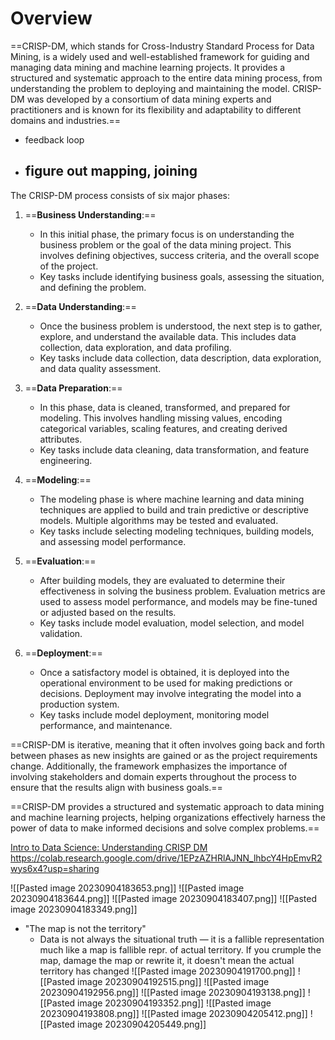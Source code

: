 # Overview
==CRISP-DM, which stands for Cross-Industry Standard Process for Data Mining, is a widely used and well-established framework for guiding and managing data mining and machine learning projects. It provides a structured and systematic approach to the entire data mining process, from understanding the problem to deploying and maintaining the model. CRISP-DM was developed by a consortium of data mining experts and practitioners and is known for its flexibility and adaptability to different domains and industries.==

- feedback loop
- figure out mapping, joining
	- 

The CRISP-DM process consists of six major phases:

1. ==**Business Understanding**:==
   - In this initial phase, the primary focus is on understanding the business problem or the goal of the data mining project. This involves defining objectives, success criteria, and the overall scope of the project.
   - Key tasks include identifying business goals, assessing the situation, and defining the problem.

2. ==**Data Understanding**:==
   - Once the business problem is understood, the next step is to gather, explore, and understand the available data. This includes data collection, data exploration, and data profiling.
   - Key tasks include data collection, data description, data exploration, and data quality assessment.

3. ==**Data Preparation**:==
   - In this phase, data is cleaned, transformed, and prepared for modeling. This involves handling missing values, encoding categorical variables, scaling features, and creating derived attributes.
   - Key tasks include data cleaning, data transformation, and feature engineering.

4. ==**Modeling**:==
   - The modeling phase is where machine learning and data mining techniques are applied to build and train predictive or descriptive models. Multiple algorithms may be tested and evaluated.
   - Key tasks include selecting modeling techniques, building models, and assessing model performance.

5. ==**Evaluation**:==
   - After building models, they are evaluated to determine their effectiveness in solving the business problem. Evaluation metrics are used to assess model performance, and models may be fine-tuned or adjusted based on the results.
   - Key tasks include model evaluation, model selection, and model validation.

6. ==**Deployment**:==
   - Once a satisfactory model is obtained, it is deployed into the operational environment to be used for making predictions or decisions. Deployment may involve integrating the model into a production system.
   - Key tasks include model deployment, monitoring model performance, and maintenance.

==CRISP-DM is iterative, meaning that it often involves going back and forth between phases as new insights are gained or as the project requirements change. Additionally, the framework emphasizes the importance of involving stakeholders and domain experts throughout the process to ensure that the results align with business goals.==

==CRISP-DM provides a structured and systematic approach to data mining and machine learning projects, helping organizations effectively harness the power of data to make informed decisions and solve complex problems.==


[Intro to Data Science: Understanding CRISP DM](https://www.youtube.com/@FlatironSchoolOfficial)
https://colab.research.google.com/drive/1EPzAZHRlAJNN_lhbcY4HpEmvR2wys6x4?usp=sharing

![[Pasted image 20230904183653.png]]
![[Pasted image 20230904183644.png]]
![[Pasted image 20230904183407.png]]
![[Pasted image 20230904183349.png]]
- "The map is not the territory"
	- Data is not always the situational truth — it is a fallible representation much like a map is fallible repr. of actual territory. If you crumple the map, damage the map or rewrite it, it doesn't mean the actual territory has changed
![[Pasted image 20230904191700.png]]
![[Pasted image 20230904192515.png]]
![[Pasted image 20230904192956.png]]
![[Pasted image 20230904193138.png]]
![[Pasted image 20230904193352.png]]
![[Pasted image 20230904193808.png]]
![[Pasted image 20230904205412.png]]
![[Pasted image 20230904205449.png]]